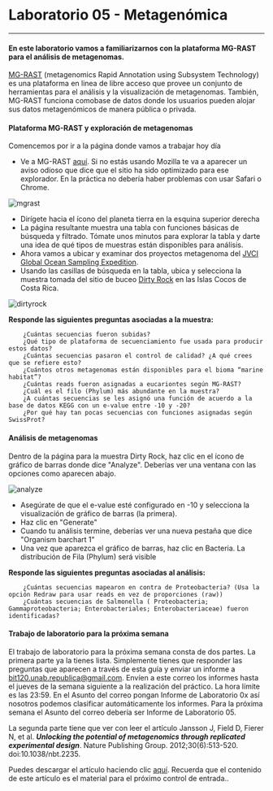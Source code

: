 # Laboratorio 05 - Metagenómica
-------------------------

#### En este laboratorio vamos a familiarizarnos con la plataforma MG-RAST para el análisis de metagenomas.  
[MG-RAST](http://metagenomics.anl.gov) (metagenomics Rapid Annotation using Subsystem Technology) es una plataforma en linea de libre acceso que provee un conjunto de herramientas para el análisis y la visualización de metagenomas.  También, MG-RAST funciona comobase de datos donde los usuarios pueden alojar sus datos metagenómicos de manera pública o privada.  

#### Plataforma MG-RAST y exploración de metagenomas

Comencemos por ir a la página donde vamos a trabajar hoy día

- Ve a MG-RAST [aquí](http://metagenomics.anl.gov). Si no estás usando Mozilla te va a aparecer un aviso odioso que dice que el sitio ha sido optimizado para ese explorador. En la práctica no debería haber problemas con usar Safari o Chrome.  

![mgrast](https://github.com/Katterinne/BIT120/blob/master/mgrast.png?raw=true)

- Dirígete hacia el ícono del planeta tierra en la esquina superior derecha  
- La página resultante muestra una tabla con funciones básicas de búsqueda y filtrado. Tómate unos minutos para explorar la tabla y darte una idea de qué tipos de muestras están disponibles para análisis.  
- Ahora vamos a ubicar y examinar dos proyectos metagenoma del [JVCI Global Ocean Sampling Expedition](http://www.jcvi.org/cms/research/projects/gos/).  
- Usando las casillas de búsqueda en la tabla, ubica y selecciona la muestra tomada del sitio de buceo [Dirty Rock](http://www.divesitedirectory.com/dive_site_costa_rica_cocos_reef_dirty_rock.html) en las Islas Cocos de Costa Rica.  

![dirtyrock](https://github.com/Katterinne/BIT120/blob/master/dirtyrock.png?raw=true)


**Responde las siguientes preguntas asociadas a la muestra:**  
		
		¿Cuántas secuencias fueron subidas? 
		¿Qué tipo de plataforma de secuenciamiento fue usada para producir estos datos?
		¿Cuántas secuencias pasaron el control de calidad? ¿A qué crees que se refiere esto?
		¿Cuántos otros metagenomas están disponibles para el bioma “marine habitat”?
		¿Cuántas reads fueron asignadas a eucariontes según MG-RAST?
		¿Cuál es el filo (Phylum) más abundante en la muestra?
		¿A cuántas secuencias se les asignó una función de acuerdo a la base de datos KEGG con un e-value entre -10 y -20?
		¿Por qué hay tan pocas secuencias con funciones asignadas según SwissProt?

#### Análisis de metagenomas

Dentro de la página para la muestra Dirty Rock, haz clic en el ícono de gráfico de barras donde dice "Analyze".  Deberías ver una ventana con las opciones como aparecen abajo.  

![analyze](https://github.com/Katterinne/BIT120/blob/master/analyze.png?raw=true)  

- Asegúrate de que el e-value esté configurado en -10 y selecciona la visualización de gráfico de barras (la primera).  
- Haz clic en "Generate"  
- Cuando tu análisis termine, deberías ver una nueva pestaña que dice "Organism barchart 1"  
- Una vez que aparezca el gráfico de barras, haz clic en Bacteria. La distribución de Fila (Phylum) será visible  


**Responde las siguientes preguntas asociadas al análisis:** 

		¿Cuántas secuencias mapearon en contra de Proteobacteria? (Usa la opción Redraw para usar reads en vez de proporciones (raw)) 
		¿Cuántas secuencias de Salmonella ( Proteobacteria; Gammaproteobacteria; Enterobacteriales; Enterobacteriaceae) fueron identificadas?
		
#### Trabajo de laboratorio para la próxima semana

El trabajo de laboratorio para la próxima semana consta de dos partes. La primera parte ya la tienes lista. Simplemente tienes que responder las preguntas que aparecen a través de esta guía y enviar un informe a bit120.unab.republica@gmail.com. Envíen a este correo los informes hasta el jueves de la semana siguiente a la realización del práctico. La hora límite es las 23:59. En el Asunto del correo pongan Informe de Laboratorio 0x así nosotros podemos clasificar automáticamente los informes. Para la próxima semana el Asunto del correo debería ser Informe de Laboratorio 05.
 
La segunda parte tiene que ver con leer el artículo Jansson J, Field D, Fierer N, et al. ***Unlocking the potential of metagenomics through replicated experimental design***. Nature Publishing Group. 2012;30(6):513-520. doi:10.1038/nbt.2235.  

Puedes descargar el artículo haciendo clic [aquí](https://github.com/Katterinne/BIT120/raw/master/Knight_2012.pdf). Recuerda que el contenido de este artículo es el material para el próximo control de entrada..
